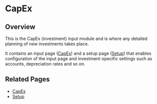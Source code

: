 # CapEx
## Overview
This is the CapEx (investment) input module and is where any detailed planning of new investments takes place. <br/>

It contains an input page ([CapEx](capex/capex.md)) and a setup page ([Setup](capex/setup.md)) that enables configuration of the input page and investment-specific settings such as accounts, depreciation rates and so on.
<br/>

## Related Pages
-  [CapEx](capex/capex.md)
-  [Setup](capex/setup.md)

<br/>
